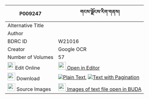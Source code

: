 |P009247|གངས་ལྗོངས་རིག་གནས། 
| --- | --- 
|Alternative Title |
|Author | 
|BDRC ID | W21016
|Creator | Google OCR
|Number of Volumes| 57
|<img width="25" src="https://img.icons8.com/color/25/000000/edit-property.png">Edit Online| [<img width="25" src="https://avatars.githubusercontent.com/u/45091458?s=200&v=4"> Open in Editor](http://editor.openpecha.org/P009247)
|<img width="25" src="https://img.icons8.com/fluent/48/000000/download-2.png"/>  Download | [![](https://img.icons8.com/color/20/000000/txt.png)Plain Text](https://github.com/Openpecha/P009247/releases/download/v2/gangjong_rikne_plain_P009247.zip), [![](https://img.icons8.com/color/20/000000/txt.png)Text with Pagination](https://github.com/Openpecha/P009247/releases/download/v2/gangjong_rikne_pages_P009247.zip)
|<img width="25" src="https://img.icons8.com/plasticine/100/000000/pictures-folder.png"/>  Source Images | [<img width="25" src="https://library.bdrc.io/icons/BUDA-small.svg"> Images of text file open in BUDA](https://library.bdrc.io/show/bdr:W21016)